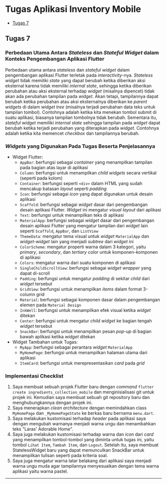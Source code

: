 # Tugas Aplikasi Inventory Mobile
- [Tugas 7](#tugas-7)

## Tugas 7 
### Perbedaan Utama Antara *Stateless* dan *Stateful Widget* dalam Konteks Pengembangan Aplikasi Flutter
Perbedaan utama antara *stateless* dan *stateful widget* dalam pengembangan aplikasi Flutter terletak pada *interactivity*-nya. *Stateless widget* tidak memiliki *state* yang dapat berubah ketika diberikan aksi eksternal karena tidak memiliki *internal state*, sehingga ketika diberikan perubahan atau aksi eksternal terhadap *widget* (misalnya dipencet) tidak akan ada perubahan tampilan pada *widget*. Akan tetapi, tampilannya dapat berubah ketika perubahan atau aksi eksternalnya diberikan ke *parent widgets* di dalam *widget tree* (misalnya terjadi perubahan data teks untuk tampilan tombol). Contohnya adalah ketika kita menekan tombol submit di suatu aplikasi, biasanya tampilan tombolnya tidak berubah. Sementara itu, *stateful widget* memiliki *internal state* sehingga tampilan pada *widget* dapat berubah ketika terjadi perubahan yang diterapkan pada *widget*. Contohnya adalah ketika kita memencet *checkbox* dan tampilannya berubah. 
### *Widgets* yang Digunakan Pada Tugas Beserta Penjelasannya
- Widget Flutter:
    - `AppBar`:
        berfungsi sebagai *container* yang menampilkan tampilan pada bagian atas layar di aplikasi  
    - `Column`:
        berfungsi untuk menampilkan *child widgets* secara vertikal (seperti pada kolom)
    - `Container`:
        berfungsi seperti `<div>` dalam HTML yang sudah mencakup batasan *layout* seperti *padding*
    - `Icon`:
        berfungsi sebagai *icon* yang dapat digunakan untuk desain aplikasi
    - `Scaffold`:
        berfungsi sebagai *widget* dasar dari pengembangan desain aplikasi Flutter. *Widget* ini mengatur *visual layout* dari aplikasi
    - `Text`:
        berfungsi untuk menampilkan teks di aplikasi
    - `MaterialApp`:
        berfungsi sebagai *widget* dasar dari pengembangan desain aplikasi Flutter yang mengatur tampilan dari *widget* lain seperti `Scaffold`, `AppBar`, dan `ListView`
    - `ThemeData`:
        mengatur tema visual untuk *widget* `MaterialApp` dan *widget-widget* lain yang menjadi *subtree* dari *widget* ini
    - `ColorScheme`:
        mengatur properti warna dalam 3 kategori, yaitu *primary*, *secondary*, dan *tertiary color* untuk komponen-komponen di aplikasi
    - `Colors`:
        mengatur warna dari suatu komponen di aplikasi
    - `SingleChildScrollView`:
        berfungsi sebagai *widget wrapper* yang dapat di-scroll
    - `Padding`:
        berfungsi untuk mengatur *padding* di sekitar *child* dari *widget* tersebut
    - `GridView`:
        berfungsi untuk menampilkan *items* dalam format 3-column grid
    - `Material`:
        berfungsi sebagai komponen dasar dalam pengembangan elemen pada `Material Design`
    - `InkWell`:
        berfungsi untuk menampilkan efek visual ketika *widget* ditekan
    - `Center`:
        berfungsi untuk mengatur *child widget* ke bagian tengah *widget* tersebut
    - `SnackBar`:
        berfungsi untuk menampilkan pesan *pop-up* di bagian bawah aplikasi ketika *widget* ditekan
- Widget Tambahan untuk Tugas:
    - `MyApp`:
        berfungsi sebagai perantara *widget* `MaterialApp`
    - `MyHomePage`:
        berfungsi untuk menampilkan halaman utama dari aplikasi
    - `ItemCard`:
        berfungsi untuk merepresentasikan *card* pada *grid*
### Implementasi Checklist
1. Saya membuat sebuah projek Flutter baru dengan *command* `flutter create ingredients_collection_mobile` dan menginisialisasi git untuk projek ini. Kemudian saya membuat sebuah git repository baru dan menghubungkannya dengan projek ini.
2. Saya menerapkan *clean architecture* dengan memindahkan class `MyHomePage` dan `_MyHomePageState` ke berkas baru bernama `menu.dart`. 
3. Saya melakukan kustomisasi terhadap *header* pada aplikasi saya dengan mengubah warnanya menjadi warna ungu dan menambahkan teks "Laras' Adorable Home".
4. Saya juga melakukan kustomisasi terhadap warna dan *icon* dari *card* yang menampilkan tombol-tombol yang diminta untuk tugas ini, yaitu tombol `Lihat Item`, `Tambah Item`, dan `Logout`. Setelah itu, saya membuat StatelessWidget baru yang dapat memunculkan SnackBar untuk menampilkan tulisan seperti pada kriteria soal. 
5. Saya juga mengatur warna latar belakang dari aplikasi saya menjadi warna ungu muda agar tampilannya menyesuaikan dengan tema warna aplikasi yaitu warna pastel.
-----------------------------------------------------------------------------------------------------